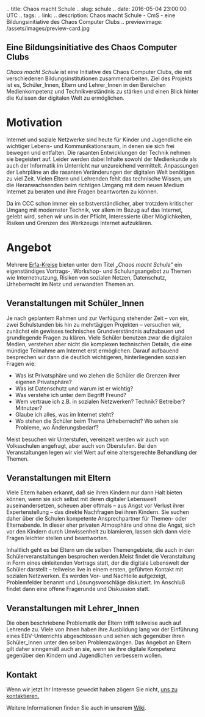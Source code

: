 .. title: Chaos macht Schule
.. slug: schule
.. date: 2016-05-04 23:00:00 UTC
.. tags:
.. link:
.. description: Chaos macht Schule - CmS - eine Bildungsinitiative des Chaos Computer Clubs
.. previewimage: /assets/images/preview-card.jpg

## Eine Bildungsinitiative des Chaos Computer Clubs

*Chaos macht Schule* ist eine Initiative des Chaos Computer Clubs, die mit verschiedenen Bildungsinstitutionen zusammenarbeiten. Ziel des Projekts ist es, Schüler_Innen, Eltern und Lehrer_Innen in den Bereichen Medienkompetenz und Technikverständnis zu stärken und einen Blick hinter die Kulissen der digitalen Welt zu ermöglichen. 

# Motivation
Internet und soziale Netzwerke sind heute für Kinder und Jugendliche ein wichtiger Lebens- und Kommunikationsraum, in denen sie sich frei bewegen und entfalten. Die rasanten Entwicklungen der Technik nehmen sie begeistert auf. Leider werden dabei Inhalte sowohl der Medienkunde als auch der Informatik im Unterricht nur unzureichend vermittelt. Anpassungen der Lehrpläne an die rasanten Veränderungen der digitalen Welt benötigen zu viel Zeit. Vielen Eltern und Lehrenden fehlt das technische Wissen, um die Heranwachsenden beim richtigen Umgang mit dem neuen Medium Internet zu beraten und ihre Fragen beantworten zu können.

Da im CCC schon immer ein selbstverständlicher, aber trotzdem kritischer Umgang mit modernster Technik, vor allem im Bezug auf das Internet, gelebt wird, sehen wir uns in der Pflicht, Interessierte über Möglichkeiten, Risiken und Grenzen des Werkzeugs Internet aufzuklären. 

# Angebot
Mehrere [Erfa-Kreise](http://ccc.de/de/club/erfas) bieten unter dem Titel *„Chaos macht Schule*“ ein eigenständiges Vortrags-, Workshop- und Schulungsangebot zu Themen wie Internetnutzung, Risiken von sozialen Netzen, Datenschutz, Urheberrecht im Netz und verwandten Themen an.

## Veranstaltungen mit Schüler_Innen
Je nach geplantem Rahmen und zur Verfügung stehender Zeit – von ein, zwei Schulstunden bis hin zu mehrtägigen Projekten – versuchen wir, zunächst ein gewisses technisches Grundverständnis aufzubauen und grundlegende Fragen zu klären. Viele Schüler benutzen zwar die digitalen Medien, verstehen aber nicht die komplexen technischen Details, die eine mündige Teilnahme am Internet erst ermöglichen. Darauf aufbauend besprechen wir dann die deutlich wichtigeren, hinterliegenden sozialen Fragen wie:

* Was ist Privatsphäre und wo ziehen die Schüler die Grenzen ihrer eigenen Privatsphäre?
* Was ist Datenschutz und warum ist er wichtig?
* Was verstehe ich unter dem Begriff Freund?
* Wem vertraue ich z.B. in sozialen Netzwerken? Technik? Betreiber? Mitnutzer? 
* Glaube ich alles, was im Internet steht?
* Wo stehen die Schüler beim Thema Urheberrecht? Wo sehen sie Probleme, wo Änderungsbedarf?

Meist besuchen wir Unterstufen, vereinzelt werden wir auch von Volksschulen angefragt, aber auch von Oberstufen. Bei den Veranstaltungen legen wir viel Wert auf eine altersgerechte Behandlung der Themen.

## Veranstaltungen mit Eltern
Viele Eltern haben erkannt, daß sie ihren Kindern nur dann Halt bieten können, wenn sie sich selbst mit deren digitaler Lebenswelt auseinandersetzen, scheuen aber oftmals – aus Angst vor Verlust ihrer Expertenstellung – das direkte Nachfragen bei ihren Kindern. Sie suchen daher über die Schulen kompetente Ansprechpartner für Themen- oder Elternabende. In dieser eher privaten Atmosphäre und ohne die Angst, sich vor den Kindern durch Unwissenheit zu blamieren, lassen sich dann viele Fragen leichter stellen und beantworten.

Inhaltlich geht es bei Eltern um die selben Themengebiete, die auch in den Schülerveranstaltungen besprochen werden.Meist findet die Veranstaltung in Form eines einleitenden Vortrags statt, der die digitale Lebenswelt der Schüler darstellt – teilweise live in einem ersten, geführten Kontakt mit sozialen Netzwerken. Es werden Vor- und Nachteile aufgezeigt, Problemfelder benannt und Lösungsvorschläge diskutiert. Im Anschluß findet dann eine offene Fragerunde und Diskussion statt.

## Veranstaltungen mit Lehrer_Innen
Die oben beschriebene Problematik der Eltern trifft teilweise auch auf Lehrende zu. Viele von ihnen haben ihre Ausbildung lang vor der Einführung eines EDV-Unterrichts abgeschlossen und sehen sich gegenüber ihren Schüler_Innen unter den selben Problemzwängen. Das Angebot an Eltern gilt daher sinngemäß auch an sie, wenn sie ihre digitale Kompetenz gegenüber den Kindern und Jugendlichen verbessern wollen.


## Kontakt
Wenn wir jetzt Ihr Interesse geweckt haben zögern Sie nicht, [uns zu kontaktieren.](mailto:schule@c3w.at)

Weitere Informationen finden Sie auch in unserem [Wiki](https://projekte.c3w.at/chaos_macht_schule).

